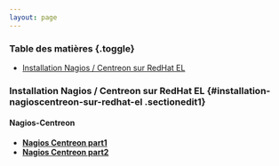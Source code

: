 ```yaml
---
layout: page
---
```


### Table des matières {.toggle}

-   [Installation Nagios / Centreon sur RedHat
    EL](centreon-redhat-install.html#installation-nagioscentreon-sur-redhat-el)

### Installation Nagios / Centreon sur RedHat EL {#installation-nagioscentreon-sur-redhat-el .sectionedit1}

#### Nagios-Centreon

-   **[Nagios Centreon
    part1](../../../centreon/nagios-centreon-part1.html "centreon:nagios-centreon-part1")**
-   **[Nagios Centreon
    part2](../../../centreon/nagios-centreon-part2.html "centreon:nagios-centreon-part2")**

